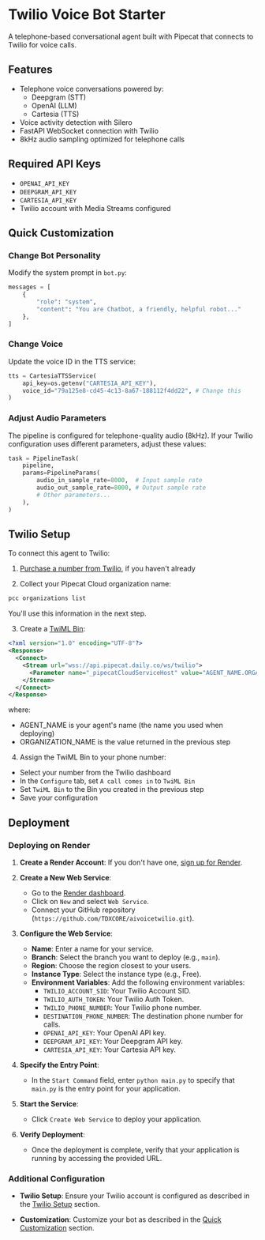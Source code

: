 # Twilio Voice Bot Starter

A telephone-based conversational agent built with Pipecat that connects to Twilio for voice calls.

## Features

- Telephone voice conversations powered by:
  - Deepgram (STT)
  - OpenAI (LLM)
  - Cartesia (TTS)
- Voice activity detection with Silero
- FastAPI WebSocket connection with Twilio
- 8kHz audio sampling optimized for telephone calls

## Required API Keys

- `OPENAI_API_KEY`
- `DEEPGRAM_API_KEY`
- `CARTESIA_API_KEY`
- Twilio account with Media Streams configured

## Quick Customization

### Change Bot Personality

Modify the system prompt in `bot.py`:

```python
messages = [
    {
        "role": "system",
        "content": "You are Chatbot, a friendly, helpful robot..."
    },
]
```

### Change Voice

Update the voice ID in the TTS service:

```python
tts = CartesiaTTSService(
    api_key=os.getenv("CARTESIA_API_KEY"),
    voice_id="79a125e8-cd45-4c13-8a67-188112f4dd22", # Change this
)
```

### Adjust Audio Parameters

The pipeline is configured for telephone-quality audio (8kHz). If your Twilio configuration uses different parameters, adjust these values:

```python
task = PipelineTask(
    pipeline,
    params=PipelineParams(
        audio_in_sample_rate=8000,  # Input sample rate
        audio_out_sample_rate=8000, # Output sample rate
        # Other parameters...
    ),
)
```

## Twilio Setup

To connect this agent to Twilio:

1. [Purchase a number from Twilio](https://help.twilio.com/articles/223135247-How-to-Search-for-and-Buy-a-Twilio-Phone-Number-from-Console), if you haven't already

2. Collect your Pipecat Cloud organization name:

```bash
pcc organizations list
```

You'll use this information in the next step.

3. Create a [TwiML Bin](https://help.twilio.com/articles/360043489573-Getting-started-with-TwiML-Bins):

```xml
<?xml version="1.0" encoding="UTF-8"?>
<Response>
  <Connect>
    <Stream url="wss://api.pipecat.daily.co/ws/twilio">
      <Parameter name="_pipecatCloudServiceHost" value="AGENT_NAME.ORGANIZATION_NAME"/>
    </Stream>
  </Connect>
</Response>
```

where:

- AGENT_NAME is your agent's name (the name you used when deploying)
- ORGANIZATION_NAME is the value returned in the previous step

4. Assign the TwiML Bin to your phone number:

- Select your number from the Twilio dashboard
- In the `Configure` tab, set `A call comes in` to `TwiML Bin`
- Set `TwiML Bin` to the Bin you created in the previous step
- Save your configuration

## Deployment

### Deploying on Render

1. **Create a Render Account**: If you don't have one, [sign up for Render](https://dashboard.render.com/).

2. **Create a New Web Service**:
   - Go to the [Render dashboard](https://dashboard.render.com/).
   - Click on `New` and select `Web Service`.
   - Connect your GitHub repository (`https://github.com/TDXCORE/aivoicetwilio.git`).

3. **Configure the Web Service**:
   - **Name**: Enter a name for your service.
   - **Branch**: Select the branch you want to deploy (e.g., `main`).
   - **Region**: Choose the region closest to your users.
   - **Instance Type**: Select the instance type (e.g., Free).
   - **Environment Variables**: Add the following environment variables:
     - `TWILIO_ACCOUNT_SID`: Your Twilio Account SID.
     - `TWILIO_AUTH_TOKEN`: Your Twilio Auth Token.
     - `TWILIO_PHONE_NUMBER`: Your Twilio phone number.
     - `DESTINATION_PHONE_NUMBER`: The destination phone number for calls.
     - `OPENAI_API_KEY`: Your OpenAI API key.
     - `DEEPGRAM_API_KEY`: Your Deepgram API key.
     - `CARTESIA_API_KEY`: Your Cartesia API key.

4. **Specify the Entry Point**:
   - In the `Start Command` field, enter `python main.py` to specify that `main.py` is the entry point for your application.

5. **Start the Service**:
   - Click `Create Web Service` to deploy your application.

6. **Verify Deployment**:
   - Once the deployment is complete, verify that your application is running by accessing the provided URL.

### Additional Configuration

- **Twilio Setup**: Ensure your Twilio account is configured as described in the [Twilio Setup](#twilio-setup) section.

- **Customization**: Customize your bot as described in the [Quick Customization](#quick-customization) section.
